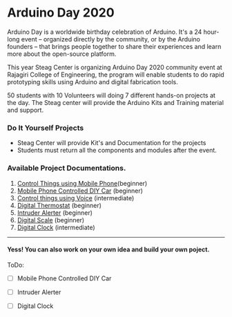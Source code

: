 # Arduino Day 2020
Arduino Day is a worldwide birthday celebration of Arduino. It's a 24 hour-long event – organized directly by the community, or by the Arduino founders – that brings people together to share their experiences and learn more about the open-source platform.

This year Steag Center is organizing Arduino Day 2020 community event at Rajagiri College of Engineering, the program will enable students to do rapid prototyping skills using Arduino and digital fabrication tools.

50 students with 10 Volunteers will doing 7 different hands-on projects at the day. The Steag center will provide the Arduino Kits and Training material and support. 

### Do It Yourself Projects 
* Steag Center will provide Kit's and Documentation for the projects 
* Students must return all the components and modules after the event. 

### Available Project Documentations.   
1.  [Control Things using Mobile Phone](Control-Things-Using-Mobile-Phone/control-things-using-phone.md)(beginner) 
2. [Mobile Phone Controlled DIY Car](https://github.com/SteagCSCT/ArduinoDay2020/tree/master/Mobile%20Phone%20Controlled%20DIY%20Car) (beginner)
3. [Control things using Voice](Control-Things-Using-Voice/control-things-using-voice.md) (intermediate)
4. [Digital Thermostat](Digital-Thermostat/digital-thermostat.md) (beginner)
5. [Intruder Alerter](https://github.com/SteagCSCT/ArduinoDay2020/tree/master/Intruder%20Alerter) (beginner)
6. [Digital Scale](Digital-Scale/digital-scale.md) (beginner)
7. [Digital Clock](https://github.com/SteagCSCT/ArduinoDay2020/tree/master/Digital%20Clock) (intermediate)


<hr>

#### Yess! You can also work on your own idea and build your own poject.

ToDo:

- [ ] Mobile Phone Controlled DIY Car

- [ ] Intruder Alerter

- [ ] Digital Clock
